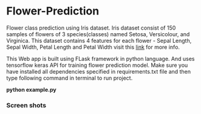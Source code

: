 # Flower-Prediction
Flower class prediction using Iris dataset.
Iris dataset consist of 150 samples of flowers of 3 species(classes) named Setosa, Versicolour, and Virginica. This dataset contains 4 features for each
flower - Sepal Length, Sepal Width, Petal Length and Petal Width visit this [link](https://scikit-learn.org/stable/auto_examples/datasets/plot_iris_dataset.html) for more info.

This Web app is built using FLask framework in python language. And uses tensorflow keras API for training flower prediction model.
Make sure you have installed all dependencies specified in requirements.txt file and then type following command in terminal to run project.

**python example.py**

### Screen shots

